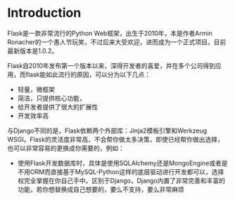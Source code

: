 # Introduction

Flask是一款非常流行的Python Web框架，出生于2010年，本是作者Armin Ronacher的一个愚人节玩笑，不过后来大受欢迎，进而成为一个正式项目。目前最新版本是1.0.2。

Flask自2010年发布第一个版本以来，深得开发者的喜爱，并在多个公司得到应用，而flask能如此流行的原因，可以分为以下几点：

- 轻量，微框架
- 简洁，只提供核心功能，
- 给开发者提供了很大的扩展性
- 开发效率高

与Django不同的是，Flask依赖两个外部库：Jinja2模板引擎和Werkzeug WSGI。Flask的灵活度非常高，不会帮你做太多决策，即使已经帮你做出选择，也可以非常容易的更换成你需要的，例如：

- 使用Flask开发数据库时，具体是使用SQLAlchemy还是MongoEngine或者是不用ORM而直接基于MySQL-Python这样的底层驱动进行开发都可以，选择权完全掌握在你自己手中。区别于Django，Django内置了非常完善和丰富的功能，若你想替换成自己想要的，要么不支持，要么非常麻烦













